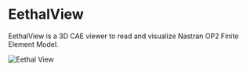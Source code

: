# EethalView
EethalView is a 3D CAE viewer to read and visualize Nastran OP2 Finite Element Model.

![Eethal View](https://github.com/[Vigneswaran-commits]/[EethalView]/blob/[main]/Eethal_Viewer_image.png?raw=true)